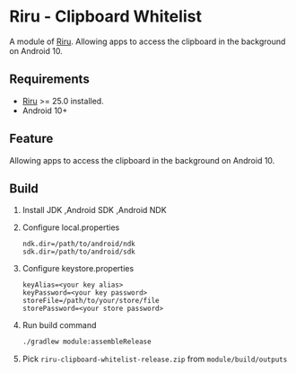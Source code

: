 # Riru - Clipboard Whitelist

A module of [Riru](https://github.com/RikkaApps/Riru). Allowing apps to access the clipboard in the background on Android 10.

## Requirements

* [Riru](https://github.com/RikkaApps/Riru) >= 25.0 installed.
* Android 10+


## Feature

Allowing apps to access the clipboard in the background on Android 10.   


## Build

1. Install JDK ,Android SDK ,Android NDK

2. Configure local.properties 

   ```properties
   ndk.dir=/path/to/android/ndk
   sdk.dir=/path/to/android/sdk
   ```

3. Configure keystore.properties

   ```properties
   keyAlias=<your key alias>
   keyPassword=<your key password>
   storeFile=/path/to/your/store/file
   storePassword=<your store password>
   ```

4. Run build command 

    ``` bash 
    ./gradlew module:assembleRelease
    ```
    
4. Pick `riru-clipboard-whitelist-release.zip` from `module/build/outputs`
